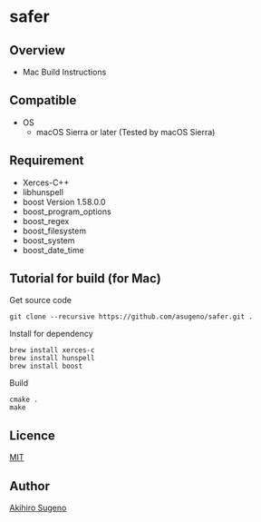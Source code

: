 # safer 

## Overview

* Mac Build Instructions

## Compatible

* OS
  * macOS Sierra or later (Tested by macOS Sierra) 

## Requirement

* Xerces-C++
* libhunspell
* boost Version 1.58.0.0
* boost_program_options
* boost_regex
* boost_filesystem
* boost_system
* boost_date_time

## Tutorial for build (for Mac)

Get source code
```
git clone --recursive https://github.com/asugeno/safer.git . 
```

Install for dependency
```
brew install xerces-c 
brew install hunspell
brew install boost
```

Build 
```
cmake . 
make
```

## Licence

[MIT](https://opensource.org/licenses/mit-license.php)

## Author

[Akihiro Sugeno](https://github.com/asugeno)


